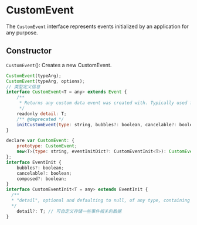 # CustomEvent

The `CustomEvent` interface represents events initialized by an application for any purpose.

## Constructor

`CustomEvent`(): Creates a new CustomEvent.

```js
CustomEvent(typeArg);
CustomEvent(typeArg, options);
// 类型定义信息
interface CustomEvent<T = any> extends Event {
    /**
     * Returns any custom data event was created with. Typically used for synthetic events.
     */
    readonly detail: T;
    /** @deprecated */
    initCustomEvent(type: string, bubbles?: boolean, cancelable?: boolean, detail?: T): void;
}

declare var CustomEvent: {
    prototype: CustomEvent;
    new<T>(type: string, eventInitDict?: CustomEventInit<T>): CustomEvent<T>;
};
interface EventInit {
    bubbles?: boolean;
    cancelable?: boolean;
    composed?: boolean;
}
interface CustomEventInit<T = any> extends EventInit {
  /**
  * "detail", optional and defaulting to null, of any type, containing an event-dependent value associated with the event. This is available to the handler using the CustomEvent.detail property.
  */
    detail?: T; // 可自定义存储一些事件相关的数据
}
```

